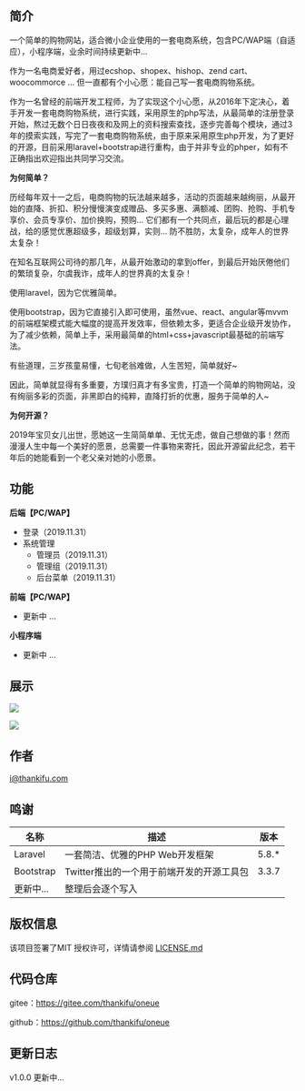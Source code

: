 ## 简介

一个简单的购物网站，适合微小企业使用的一套电商系统，包含PC/WAP端（自适应），小程序端，业余时间持续更新中...

作为一名电商爱好者，用过ecshop、shopex、hishop、zend cart、 woocommorce ... 但一直都有个小心愿：能自己写一套电商购物系统。

作为一名曾经的前端开发工程师，为了实现这个小心愿，从2016年下定决心，着手开发一套电商购物系统，进行实践，采用原生的php写法，从最简单的注册登录开始，熬过无数个日日夜夜和及网上的资料搜索查找，逐步完善每个模块，通过3年的摸索实践，写完了一套电商购物系统，由于原来采用原生php开发，为了更好的开源，目前采用laravel+bootstrap进行重构，由于并非专业的phper，如有不正确指出欢迎指出共同学习交流。

**为何简单？**

历经每年双十一之后，电商购物的玩法越来越多，活动的页面越来越绚丽，从最开始的直降、折扣、积分慢慢演变成赠品、多买多惠、满额减、团购、抢购、手机专享价、会员专享价、加价换购，预购... 它们都有一个共同点，最后玩的都是心理战，给的感觉优惠超级多，超级划算，实则... 防不胜防，太复杂，成年人的世界太复杂！

在知名互联网公司待的那几年，从最开始激动的拿到offer，到最后开始厌倦他们的繁琐复杂，尔虞我诈，成年人的世界真的太复杂！

使用laravel，因为它优雅简单。

使用bootstrap，因为它直接引入即可使用，虽然vue、react、angular等mvvm的前端框架模式能大幅度的提高开发效率，但依赖太多，更适合企业级开发协作，为了减少依赖，简单上手，采用最简单的html+css+javascript最基础的前端写法。

有些道理，三岁孩童易懂，七旬老翁难做，人生苦短，简单就好~

因此，简单就显得有多重要，方璞归真才有多宝贵，打造一个简单的购物网站，没有绚丽多彩的页面，非黑即白的纯粹，直降打折的优惠，服务于简单的人~

**为何开源？**

2019年宝贝女儿出世，愿她这一生简简单单、无忧无虑，做自己想做的事！然而漫漫人生中每一个美好的愿景，总需要一件事物来寄托，因此开源留此纪念，若干年后的她能看到一个老父亲对她的小愿景。

## 功能

**后端【PC/WAP】**

- 登录（2019.11.31）
- 系统管理
  - 管理员（2019.11.31）
  - 管理组（2019.11.31）
  - 后台菜单（2019.11.31）

**前端【PC/WAP】**

- 更新中 ...

**小程序端**

- 更新中 ...

## 展示

![](https://img.starslabs.com/uploads/5c8b3d4fadb8d3a0/8bb42a241a42fb84.png)

![](https://img.starslabs.com/uploads/ac7276251d41c2c0/d833b516f874976e.png)

## 作者

i@thankifu.com

## 鸣谢

| 名称      | 描述                                      | 版本  |
| --------- | ----------------------------------------- | ----- |
| Laravel   | 一套简洁、优雅的PHP Web开发框架           | 5.8.* |
| Bootstrap | Twitter推出的一个用于前端开发的开源工具包 | 3.3.7 |
| 更新中... | 整理后会逐个写入                          |       |

## 版权信息

该项目签署了MIT 授权许可，详情请参阅 [LICENSE.md](/LICENSE)

## 代码仓库

gitee：https://gitee.com/thankifu/oneue

github：https://github.com/thankifu/oneue

## 更新日志

v1.0.0 更新中...